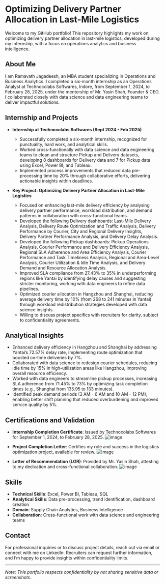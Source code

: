 # Optimizing Delivery Partner Allocation in Last-Mile Logistics

Welcome to my GitHub portfolio! This repository highlights my work on optimizing delivery partner allocation in last-mile logistics, developed during my internship, with a focus on operations analytics and business intelligence.

## About Me

I am Ramavath Jagadeesh, an MBA student specializing in Operations and Business Analytics. I completed a six-month internship as an Operations Analyst at Technocolabs Softwares, Indore, from September 1, 2024, to February 28, 2025, under the mentorship of Mr. Yasin Shah, Founder & CEO. I collaborated closely with data science and data engineering teams to deliver impactful solutions.

## Internship and Projects

- **Internship at Technocolabs Softwares (Sept 2024 - Feb 2025)**

  - Successfully completed a six-month internship, recognized for punctuality, hard work, and analytical skills.
  - Worked cross-functionally with data science and data engineering teams to clean and structure Pickup and Delivery datasets, developing 8 dashboards for Delivery data and 7 for Pickup data using Excel, Power BI, and Tableau.
  - Implemented process improvements that reduced data pre-processing time by 20% through collaborative efforts, delivering actionable insights within deadlines.

- **Key Project: Optimizing Delivery Partner Allocation in Last-Mile Logistics**

  - Focused on enhancing last-mile delivery efficiency by analysing delivery partner performance, workload distribution, and demand patterns in collaboration with cross-functional teams.
  - Developed the following Delivery dashboards: Last-Mile Delivery Analysis, Delivery Route Optimization and Traffic Analysis, Delivery Performance by Courier, City and Regional Delivery Insights, Delivery Partner Performance Analysis, and Delivery Delay Analysis.
  - Developed the following Pickup dashboards: Pickup Operations Analysis, Courier Performance and Delivery Efficiency Analysis, Regional SLA Adherence and Area Efficiency Analysis, Courier Performance and Task Timeliness Analysis, Regional and Area-Level Analysis, Courier Utilization & Idle Time Analysis, and Delivery Demand and Resource Allocation Analysis.
  - Improved SLA compliance from 27.43% to 35% in underperforming regions like Yantai by identifying delay causes and suggesting stricter monitoring, working with data engineers to refine data pipelines.
  - Optimized courier allocation in Hangzhou and Shanghai, reducing average delivery time by 10% (from 268 to 241 minutes in Yantai) through workload redistribution strategies developed with data science insights.
  - Willing to discuss project specifics with recruiters for clarity, subject to confidentiality agreements.

## Analytical Insights

- Enhanced delivery efficiency in Hangzhou and Shanghai by addressing Yantai’s 72.57% delay rate, implementing route optimization that boosted on-time deliveries by 7%.
- Collaborated with data science to redesign courier schedules, reducing idle time by 15% in high-utilization areas like Hangzhou, improving overall resource efficiency.
- Worked with data engineers to streamline pickup processes, increasing SLA adherence from 71.45% to 73% by optimizing task completion times (e.g., Shanghai from 135.95 to 133 minutes).
- Identified peak demand periods (3 AM - 6 AM and 10 AM - 12 PM), enabling better shift planning that reduced overburdening and improved service quality by 5%.

## Certifications and Validation

- **Internship Completion Certificate**: Issued by Technocolabs Softwares for September 1, 2024, to February 28, 2025.
![image](https://github.com/user-attachments/assets/c91f4d6b-2111-4133-903f-21b1f06fc2fe)

- **Project Completion Letter**: Certifies my role and success in the logistics optimization project, available for review.
![image](https://github.com/user-attachments/assets/277839a8-1996-42a4-b184-cbfad8bcd2d5)

- **Letter of Recommendation (LOR)**: Provided by Mr. Yasin Shah, attesting to my dedication and cross-functional collaboration.
![image](https://github.com/user-attachments/assets/09ad2502-8791-4a1e-850d-3aac56976f75)


## Skills

- **Technical Skills**: Excel, Power BI, Tableau, SQL 
- **Analytical Skills**: Data pre-processing, trend identification, dashboard creation
- **Domain**: Supply Chain Analytics, Business Intelligence
- **Collaboration**: Cross-functional work with data science and engineering teams

## Contact

For professional inquiries or to discuss project details, reach out via email or connect with me on LinkedIn. Recruiters can request further information, and I’m happy to provide insights within confidentiality limits.

---

*Note: This portfolio respects confidentiality by not sharing sensitive data or screenshots.*
